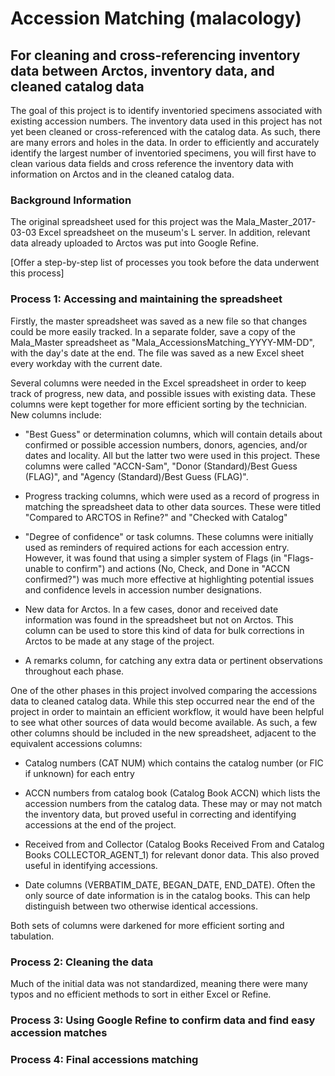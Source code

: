 # Accession Matching (malacology)
## For cleaning and cross-referencing inventory data between Arctos, inventory data, and cleaned catalog data

The goal of this project is to identify inventoried specimens associated with existing accession numbers. The inventory data used in this project has not yet been cleaned or cross-referenced with the catalog data. As such, there are many errors and holes in the data. In order to efficiently and accurately identify the largest number of inventoried specimens, you will first have to clean various data fields and cross reference the inventory data with information on Arctos and in the cleaned catalog data.

### Background Information

The original spreadsheet used for this project was the Mala_Master_2017-03-03 Excel spreadsheet on the museum's L server. In addition, relevant data already uploaded to Arctos was put into Google Refine. 

[Offer a step-by-step list of processes you took before the data underwent this process]

### Process 1: Accessing and maintaining the spreadsheet
Firstly, the master spreadsheet was saved as a new file so that changes could be more easily tracked. In a separate folder, save a copy of the Mala_Master spreadsheet as "Mala_AccessionsMatching_YYYY-MM-DD", with the day's date at the end. The file was saved as a new Excel sheet every workday with the current date.

Several columns were needed in the Excel spreadsheet in order to keep track of progress, new data, and possible issues with existing data. These columns were kept together for more efficient sorting by the technician. New columns include:

  * "Best Guess" or determination columns, which will contain details about confirmed or possible accession numbers, donors, agencies, and/or dates and locality. All but the latter two were used in this project. These columns were called "ACCN-Sam", "Donor (Standard)/Best Guess (FLAG)", and "Agency (Standard)/Best Guess (FLAG)".

  * Progress tracking columns, which were used as a record of progress in matching the spreadsheet data to other data sources. These were titled "Compared to ARCTOS in Refine?" and "Checked with Catalog"

  * "Degree of confidence" or task columns. These columns were initially used as reminders of required actions for each accession entry. However, it was found that using a simpler system of Flags (in "Flags- unable to confirm") and actions (No, Check, and Done in "ACCN confirmed?") was much more effective at highlighting potential issues and confidence levels in accession number designations.

  * New data for Arctos. In a few cases, donor and received date information was found in the spreadsheet but not on Arctos. This column can be used to store this kind of data for bulk corrections in Arctos to be made at any stage of the project.

  * A remarks column, for catching any extra data or pertinent observations throughout each phase.

One of the other phases in this project involved comparing the accessions data to cleaned catalog data. While this step occurred near the end of the project in order to maintain an efficient workflow, it would have been helpful to see what other sources of data would become available. As such, a few other columns should be included in the new spreadsheet, adjacent to the equivalent accessions columns:

  * Catalog numbers (CAT NUM) which contains the catalog number (or FIC if unknown) for each entry

  * ACCN numbers from catalog book (Catalog Book ACCN) which lists the accession numbers from the catalog data. These may or may not match the inventory data, but proved useful in correcting and identifying accessions at the end of the project.
  
  * Received from and Collector (Catalog Books Received From and Catalog Books COLLECTOR_AGENT_1) for relevant donor data. This also proved useful in identifying accessions.

  * Date columns (VERBATIM_DATE, BEGAN_DATE, END_DATE). Often the only source of date information is in the catalog books. This can help distinguish between two otherwise identical accessions.

Both sets of columns were darkened for more efficient sorting and tabulation.



### Process 2: Cleaning the data

Much of the initial data was not standardized, meaning there were many typos and no efficient methods to sort in either Excel or Refine. 




### Process 3: Using Google Refine to confirm data and find easy accession matches




### Process 4: Final accessions matching
